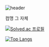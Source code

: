 ![header](https://capsule-render.vercel.app/api?type=waving&color=gradient&height=300&section=header&text=Welcome&fontSize=90&fontAlignY=35)  


컴맹 그 자체  


[![Solved.ac
프로필](http://mazassumnida.wtf/api/v2/generate_badge?boj=huzan2)](https://solved.ac/huzan2)  


[![Top Langs](https://github-readme-stats.vercel.app/api/top-langs/?username=huzan2&layout=compact)](https://github.com/huzan2/github-readme-stats)
